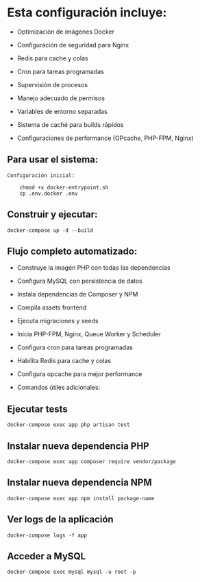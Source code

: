 # Esta configuración incluye:

- Optimización de imágenes Docker

- Configuración de seguridad para Nginx

- Redis para cache y colas

- Cron para tareas programadas

- Supervisión de procesos

- Manejo adecuado de permisos

- Variables de entorno separadas

- Sistema de caché para builds rápidos

- Configuraciones de performance (OPcache, PHP-FPM, Nginx)


## Para usar el sistema:

    Configuración inicial:

        chmod +x docker-entrypoint.sh
        cp .env.docker .env

## Construir y ejecutar:

    docker-compose up -d --build
    
## Flujo completo automatizado:

- Construye la imagen PHP con todas las dependencias

- Configura MySQL con persistencia de datos

- Instala dependencias de Composer y NPM

- Compila assets frontend

- Ejecuta migraciones y seeds

- Inicia PHP-FPM, Nginx, Queue Worker y Scheduler

- Configura cron para tareas programadas

- Habilita Redis para cache y colas

- Configura opcache para mejor performance

- Comandos útiles adicionales:


## Ejecutar tests
    docker-compose exec app php artisan test

## Instalar nueva dependencia PHP
    docker-compose exec app composer require vendor/package

## Instalar nueva dependencia NPM
    docker-compose exec app npm install package-name

## Ver logs de la aplicación
    docker-compose logs -f app

## Acceder a MySQL
    docker-compose exec mysql mysql -u root -p
